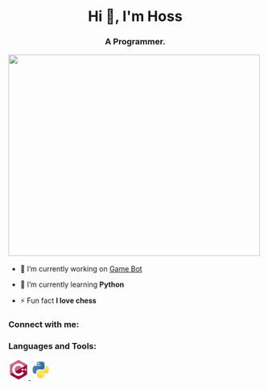 <h1 align="center">Hi 👋, I'm Hoss</h1>
<h3 align="center">A Programmer.</h3>

<img src="https://i.pinimg.com/originals/b2/27/b0/b227b0d7a517a0a6a33e460122ea6acd.gif" width="500" height="400" text-align: center/>

- 🔭 I’m currently working on [Game Bot](https://github.com/Htyior/-Music_game-_BOT)

- 🌱 I’m currently learning **Python**

- ⚡ Fun fact **I love chess**

<h3 align="left">Connect with me:</h3>
<p align="left">
</p>

<h3 align="left">Languages and Tools:</h3>
<p align="left"> <a href="https://www.w3schools.com/cpp/" target="_blank" rel="noreferrer"> <img src="https://raw.githubusercontent.com/devicons/devicon/master/icons/cplusplus/cplusplus-original.svg" alt="cplusplus" width="40" height="40"/> </a> <a href="https://www.python.org" target="_blank" rel="noreferrer"> <img src="https://raw.githubusercontent.com/devicons/devicon/master/icons/python/python-original.svg" alt="python" width="40" height="40"/> </a> </p>

